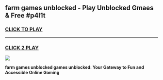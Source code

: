 
## farm games unblocked - Play Unblocked Gmaes & Free #p4l1t
<h3>
<a href="https://premium.freeplayer.one?title=farm_games_unblocked&ref=03M">CLICK TO PLAY</a></h3>
<hr>

<h3>
<a href="https://premium.freeplayer.one?title=farm_games_unblocked&ref=03M">CLICK 2 PLAY</a>
  
</h3>

<a href="https://premium.freeplayer.one?title=farm_games_unblocked&ref=03M"><img src="https://clearcache.store/games.png"></a>


**farm games unblocked games unblocked: Your Gateway to Fun and Accessible Online Gaming**

